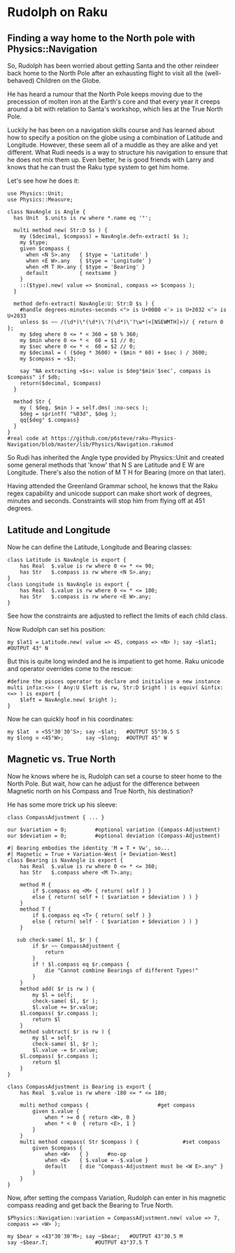# Rudolph on Raku

## Finding a way home to the North pole with Physics::Navigation

So, Rudolph has been worried about getting Santa and the other reindeer back home to the North Pole 
after an exhausting flight to visit all the (well-behaved) Children on the Globe.

He has heard a rumour that the North Pole keeps moving due to the precession of molten iron at 
the Earth's core and that every year it creeps around a bit with relation to Santa's workshop,
which lies at the True North Pole.

Luckily he has been on a navigation skills course and has learned about how to specify a position on
the globe using a combination of Latitude and Longitude. However, these seem all of a muddle as they 
are alike and yet different. What Rudi needs is a way to structure his navigation to ensure that he 
does not mix them up. Even better, he is good friends with Larry and knows that he can trust the 
Raku type system to get him home.

Let's see how he does it:

```
use Physics::Unit;
use Physics::Measure;

class NavAngle is Angle {
  has Unit  $.units is rw where *.name eq '°';
	
  multi method new( Str:D $s ) {
    my ($decimal, $compass) = NavAngle.defn-extract( $s );
    my $type;
    given $compass {
      when <N S>.any   { $type = 'Latitude' }
      when <E W>.any   { $type = 'Longitude' }
      when <M T H>.any { $type = 'Bearing' }
      default          { nextsame }
    }
    ::($type).new( value => $nominal, compass => $compass );
  }
  
  method defn-extract( NavAngle:U: Str:D $s ) {
    #handle degrees-minutes-seconds <°> is U+00B0 <′> is U+2032 <″> is U+2033
    unless $s ~~ /(\d*)\°(\d*)\′?(\d*)\″?\w*(<[NSEWMTH]>)/ { return 0 };
    my $deg where 0 <= * < 360 = $0 % 360;
    my $min where 0 <= * <  60 = $1 // 0;
    my $sec where 0 <= * <  60 = $2 // 0;
    my $decimal = ( ($deg * 3600) + ($min * 60) + $sec ) / 3600;
    my $compass = ~$3;

    say "NA extracting «$s»: value is $deg°$min′$sec″, compass is $compass" if $db;
    return($decimal, $compass)
  }
  
  method Str {
    my ( $deg, $min ) = self.dms( :no-secs ); 
    $deg = sprintf( "%03d", $deg );
    qq{$deg° $.compass}
  }
}
#real code at https://github.com/p6steve/raku-Physics-Navigation/blob/master/lib/Physics/Navigation.rakumod
```
So Rudi has inherited the Angle type provided by Physics::Unit and created some general methods that 'know' that 
N S are Latitude and E W are Longitude. There's also the notion of M T H for Bearing (more on that later).

Having attended the Greenland Grammar school, he knows that the Raku regex capability and unicode support
can make short work of degrees, minutes and seconds. Constraints will stop him from flying off at 451 degrees.
## Latitude and Longitude
Now he can define the Latitude, Longitude and Bearing classes:
```
class Latitude is NavAngle is export {
	has Real  $.value is rw where 0 <= * <= 90; 
	has Str   $.compass is rw where <N S>.any;
}
class Longitude is NavAngle is export {
	has Real  $.value is rw where 0 <= * <= 180; 
	has Str   $.compass is rw where <E W>.any;
}
```
See how the constraints are adjusted to reflect the limits of each child class.

Now Rudolph can set his position:

```my $lat1 = Latitude.new( value => 45, compass => <N> ); say ~$lat1; #OUTPUT 43° N```

But this is quite long winded and he is impatient to get home. Raku unicode and operator overrides come
to the rescue:
```
#define the pisces operator to declare and initialise a new instance 
multi infix:<♓️> ( Any:U $left is rw, Str:D $right ) is equiv( &infix:<=> ) is export {
    $left = NavAngle.new( $right );
}
```
Now he can quickly hoof in his coordinates:
```
my $lat  ♓️ <55°30′30″S>; say ~$lat;   #OUTPUT 55°30.5 S
my $long ♓️ <45°W>;       say ~$long;  #OUTPUT 45° W
```
## Magnetic vs. True North
Now he knows where he is, Rudolph can set a course to steer home to the North Pole. But wait, how can
he adjust for the difference between Magnetic north on his Compass and True North, his destination?

He has some more trick up his sleeve:
```
class CompassAdjustment { ... }

our $variation = 0;			#optional variation (Compass-Adjustment)
our $deviation = 0;			#optional deviation (Compass-Adjustment)

#| Bearing embodies the identity 'M = T + Vw', so...
#| Magnetic = True + Variation-West [+ Deviation-West]
class Bearing is NavAngle is export {
	has Real  $.value is rw where 0 <= * <= 360; 
	has Str   $.compass where <M T>.any;

	method M {
		if $.compass eq <M> { return( self ) } 
		else { return( self + ( $variation + $deviation ) ) }
	}
	method T {
		if $.compass eq <T> { return( self ) } 
		else { return( self - ( $variation + $deviation ) ) }
	}

   sub check-same( $l, $r ) {
		if $r ~~ CompassAdjustment { 
			return 
		}
        if ! $l.compass eq $r.compass {
            die "Cannot combine Bearings of different Types!"
        }    
    }  
    method add( $r is rw ) {
        my $l = self;
        check-same( $l, $r );
        $l.value += $r.value;
 	$l.compass( $r.compass );
        return $l
    }    
    method subtract( $r is rw ) {
        my $l = self;
        check-same( $l, $r );
        $l.value -= $r.value; 
	$l.compass( $r.compass );
        return $l
    }
}

class CompassAdjustment is Bearing is export {
	has Real  $.value is rw where -180 <= * <= 180; 

	multi method compass {						#get compass
		given $.value {
			when * >= 0 { return <W>, 0 }
			when * < 0  { return <E>, 1 }
		}
	}
	multi method compass( Str $compass ) {				#set compass
		given $compass {
			when <W>   { }		#no-op
			when <E>   { $.value = -$.value }
			default    { die "Compass-Adjustment must be <W E>.any" }
		}
	}
}
```
Now, after setting the compass Variation, Rudolph can enter in his magnetic compass reading and get back the 
Bearing to True North.
```
$Physics::Navigation::variation = CompassAdjustment.new( value => 7, compass => <W> );

my $bear ♓️ <43°30′30″M>; say ~$bear;   #OUTPUT 43°30.5 M
say ~$bear.T;				#OUTPUT 43°37.5 T
```
